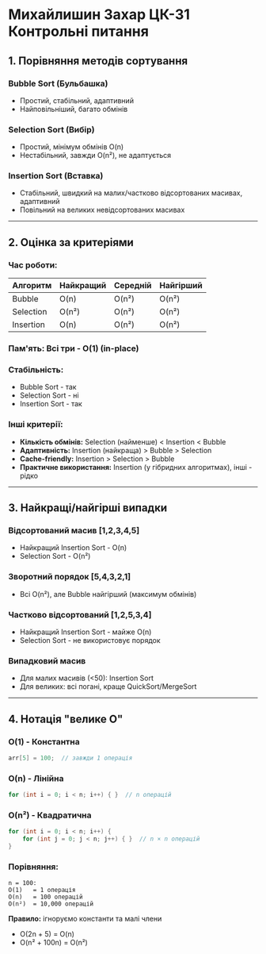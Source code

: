 # Михайлишин Захар ЦК-31 Контрольні питання

## 1. Порівняння методів сортування

### **Bubble Sort (Бульбашка)**
-  Простий, стабільний, адаптивний
-  Найповільніший, багато обмінів

### **Selection Sort (Вибір)**
-  Простий, мінімум обмінів O(n)
-  Нестабільний, завжди O(n²), не адаптується

### **Insertion Sort (Вставка)**
-  Стабільний, швидкий на малих/частково відсортованих масивах, адаптивний
-  Повільний на великих невідсортованих масивах

---

## 2. Оцінка за критеріями

### **Час роботи:**
| Алгоритм | Найкращий | Середній | Найгірший |
|----------|-----------|----------|-----------|
| Bubble | O(n) | O(n²) | O(n²) |
| Selection | O(n²) | O(n²) | O(n²) |
| Insertion | O(n) | O(n²) | O(n²) |

### **Пам'ять:** Всі три - O(1) (in-place)

### **Стабільність:**
-  Bubble Sort - так
-  Selection Sort - ні
-  Insertion Sort - так

### **Інші критерії:**
- **Кількість обмінів:** Selection (найменше) < Insertion < Bubble
- **Адаптивність:** Insertion (найкраща) > Bubble > Selection
- **Cache-friendly:** Insertion > Selection > Bubble
- **Практичне використання:** Insertion (у гібридних алгоритмах), інші - рідко

---

## 3. Найкращі/найгірші випадки

### **Відсортований масив [1,2,3,4,5]**
- Найкращий Insertion Sort - O(n)
- Selection Sort - O(n²) 

### **Зворотний порядок [5,4,3,2,1]**
- Всі O(n²), але Bubble найгірший (максимум обмінів)

### **Частково відсортований [1,2,5,3,4]**
- Найкращий Insertion Sort - майже O(n)
- Selection Sort - не використовує порядок 

### **Випадковий масив**
- Для малих масивів (<50): Insertion Sort
- Для великих: всі погані, краще QuickSort/MergeSort

---

## 4. Нотація "велике O"

### **O(1) - Константна**
```java
arr[5] = 100;  // завжди 1 операція
```

### **O(n) - Лінійна**
```java
for (int i = 0; i < n; i++) { }  // n операцій
```

### **O(n²) - Квадратична**
```java
for (int i = 0; i < n; i++) {
    for (int j = 0; j < n; j++) { }  // n × n операцій
}
```

### **Порівняння:**
```
n = 100:
O(1)   = 1 операція
O(n)   = 100 операцій
O(n²)  = 10,000 операцій
```

**Правило:** ігноруємо константи та малі члени
- O(2n + 5) = O(n)
- O(n² + 100n) = O(n²)